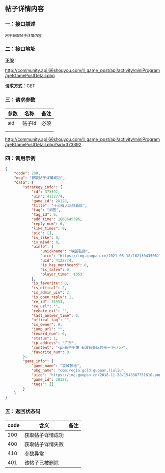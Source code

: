 ## 帖子详情内容
### 一：接口描述

`用于获取帖子详情内容`

### 二：接口地址

**正服**：

http://community.api.66shouyou.com/ll_game_post/api/activity/miniProgram/getGamePostDetail.php

**请求方式**：GET

### 三：请求参数

| **参数** | **名称** | **备注** |
| -------- | -------- | -------- |
| sid      | 帖子id   | 必须     |
|          |          |          |
|          |          |          |

http://community.api.66shouyou.com/ll_game_post/api/activity/miniProgram/getGamePostDetail.php?sid=373392

### 四：调用示例

```json
{
    "code": 200,
    "msg": "获取帖子详情成功",
    "data": {
        "strategy_info": {
            "id": 373392,
            "uin": 4122774,
            "game_id": 28128,
            "title": "十点有人玩吗新区",
            "tag": "问答",
            "tag_id": 6,
            "add_time": 1668645396,
            "reply_num": 0,
            "like_times": 0,
            "pic": [],
            "is_like": 0,
            "is_mind": 0,
            "uinfo": {
                "unickname": "映菡弘励",
                "uico": "https://img.guopan.cn/2021-05-18/1621304350611.png",
                "uid": 4122774,
                "is_has_monthcard": 0,
                "is_talen": 0,
                "player_time": 1353
            },
            "is_favorite": 0,
            "is_offical": 2,
            "is_admin_uin": 2,
            "is_open_reply": 1,
            "re_id": 35553,
            "re_url": "",
            "rebate_ext": "",
            "last_answer_time": 0,
            "offical_tag": "",
            "is_owner": 0,
            "jump_url": "",
            "reward_num": 0,
            "status": 1,
            "ip_address": "广东",
            "content": "<p>新手不懂 有没有会玩的带一下</p>",
            "favorite_num": 0
        },
        "game_info": {
            "game_name": "攻城掠地",
            "pkg_name": "com.regin.gcld.guopan.liuliu",
            "uico": "https://img.guopan.cn/2018-11-28/1543387751610.png",
            "game_id": 28128,
            "tags": []
        }
    }
}
```

### 五：返回状态码

| code | 含义             | 备注 |
| ---- | ---------------- | ---- |
| 200  | 获取帖子详情成功 |      |
| 400  | 获取帖子详情失败 |      |
| 410  | 参数异常         |      |
| 401  | 该帖子已被删除   |      |
